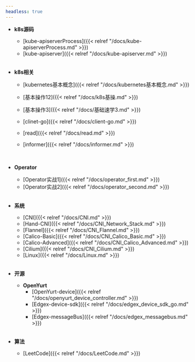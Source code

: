 ```yaml
---
headless: true
---
```


- **k8s源码**
  - [kube-apiserverProcess]({{< relref "/docs/kube-apiserverProcess.md" >}})
  - [kube-apiserver]({{< relref "/docs/kube-apiserver.md" >}})
  <br />

- **k8s相关**
  - [kubernetes基本概念]({{< relref "/docs/kubernetes基本概念.md" >}})
  
  - [基本操作12]({{< relref "/docs/k8s基操.md" >}})
  
  - [基本操作3]({{< relref "/docs/基础速学3.md" >}})
  
  - [clinet-go]({{< relref "/docs/client-go.md" >}})
  
  - [read]({{< relref "/docs/read.md" >}})
  
  - [informer]({{< relref "/docs/informer.md" >}})
  
  <br />
  
- **Operator**
  - [Operator实战1]({{< relref "/docs/operator_first.md" >}})
  - [Operator实战2]({{< relref "/docs/operator_second.md" >}})
  <br />  

- **系统**
  - [CNI]({{< relref "/docs/CNI.md" >}})
  - [Hand-CNI]({{< relref "/docs/CNI_Network_Stack.md" >}})
  - [Flannel]({{< relref "/docs/CNI_Flannel.md" >}})
  - [Calico-Basic]({{< relref "/docs/CNI_Calico_Basic.md" >}})
  - [Calico-Advanced]({{< relref "/docs/CNI_Calico_Advanced.md" >}})
  - [Cilium]({{< relref "/docs/CNI_Cilium.md" >}})
  - [Linux]({{< relref "/docs/Linux.md" >}})
  <br />

- **开源**
  - **OpenYurt**
    - [OpenYurt-device]({{< relref "/docs/openyurt_device_controller.md" >}})
    - [Edgex-device-sdk]({{< relref "/docs/edgex_device_sdk_go.md" >}})
    - [Edgex-messageBus]({{< relref "/docs/edgex_messagebus.md" >}})
    <br />

- **算法**
  - [LeetCode]({{< relref "/docs/LeetCode.md" >}})
  <br />
